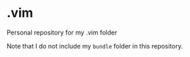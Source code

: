 # .vim
Personal repository for my .vim folder

Note that I do not include my `bundle` folder in this repository.
